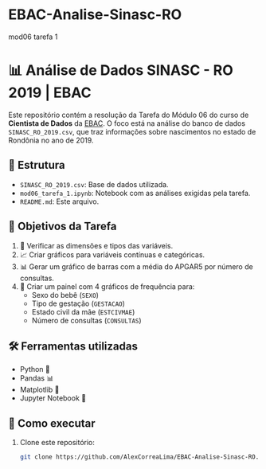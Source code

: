 # EBAC-Analise-Sinasc-RO
mod06 tarefa 1

# 📊 Análise de Dados SINASC - RO 2019 | EBAC

Este repositório contém a resolução da Tarefa do Módulo 06 do curso de **Cientista de Dados** da [EBAC](https://ebaconline.com.br/). O foco está na análise do banco de dados `SINASC_RO_2019.csv`, que traz informações sobre nascimentos no estado de Rondônia no ano de 2019.

## 📁 Estrutura

- `SINASC_RO_2019.csv`: Base de dados utilizada.
- `mod06_tarefa_1.ipynb`: Notebook com as análises exigidas pela tarefa.
- `README.md`: Este arquivo.

## 📌 Objetivos da Tarefa

1. 📄 Verificar as dimensões e tipos das variáveis.
2. 📈 Criar gráficos para variáveis contínuas e categóricas.
3. 📊 Gerar um gráfico de barras com a média do APGAR5 por número de consultas.
4. 🧩 Criar um painel com 4 gráficos de frequência para:
   - Sexo do bebê (`SEXO`)
   - Tipo de gestação (`GESTACAO`)
   - Estado civil da mãe (`ESTCIVMAE`)
   - Número de consultas (`CONSULTAS`)

## 🛠️ Ferramentas utilizadas

- Python 🐍
- Pandas 📊
- Matplotlib 🎨
- Jupyter Notebook 📓

## 🚀 Como executar

1. Clone este repositório:
   ```bash
   git clone https://github.com/AlexCorreaLima/EBAC-Analise-Sinasc-RO.git
